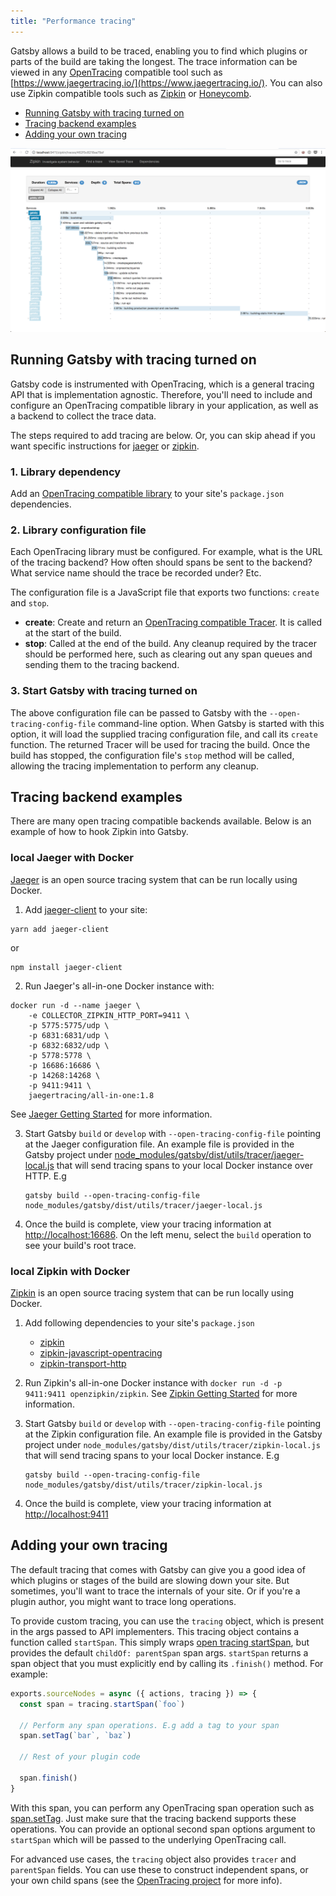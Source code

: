 ```yaml
---
title: "Performance tracing"
---
```


Gatsby allows a build to be traced, enabling you to find which plugins or parts of the build are taking the longest. The trace information can be viewed in any [OpenTracing](http://opentracing.io/) compatible tool such as [https://www.jaegertracing.io/](https://www.jaegertracing.io/). You can also use Zipkin compatible tools such as [Zipkin](https://zipkin.io/) or [Honeycomb](https://www.honeycomb.io/).

- [Running Gatsby with tracing turned on](/docs/performance-tracing/#running-gatsby-with-tracing-turned-on)
- [Tracing backend examples](/docs/performance-tracing/#tracing-backend-examples)
- [Adding your own tracing](/docs/performance-tracing/#adding-your-own-tracing)

![Example Zipkin Trace](./images/zipkin-trace.png)

## Running Gatsby with tracing turned on

Gatsby code is instrumented with OpenTracing, which is a general tracing API that is implementation agnostic. Therefore, you'll need to include and configure an OpenTracing compatible library in your application, as well as a backend to collect the trace data.

The steps required to add tracing are below. Or, you can skip ahead if you want specific instructions for [jaeger](/docs/performance-tracing/#local-jaeger-with-docker) or [zipkin](/docs/performance-tracing/#local-zipkin-with-docker).

### 1. Library dependency

Add an [OpenTracing compatible library](https://github.com/opentracing) to your site's `package.json` dependencies.

### 2. Library configuration file

Each OpenTracing library must be configured. For example, what is the URL of the tracing backend? How often should spans be sent to the backend? What service name should the trace be recorded under? Etc.

The configuration file is a JavaScript file that exports two functions: `create` and `stop`.

- **create**: Create and return an [OpenTracing compatible Tracer](https://github.com/opentracing/opentracing-javascript/blob/master/src/tracer.ts). It is called at the start of the build.
- **stop**: Called at the end of the build. Any cleanup required by the tracer should be performed here, such as clearing out any span queues and sending them to the tracing backend.

### 3. Start Gatsby with tracing turned on

The above configuration file can be passed to Gatsby with the `--open-tracing-config-file` command-line option. When Gatsby is started with this option, it will load the supplied tracing configuration file, and call its `create` function. The returned Tracer will be used for tracing the build. Once the build has stopped, the configuration file's `stop` method will be called, allowing the tracing implementation to perform any cleanup.

## Tracing backend examples

There are many open tracing compatible backends available. Below is an example of how to hook Zipkin into Gatsby.

### local Jaeger with Docker

[Jaeger](https://www.jaegertracing.io/) is an open source tracing system that can be run locally using Docker.

1.  Add [jaeger-client](https://www.npmjs.com/package/jaeger-client) to your site:

```
yarn add jaeger-client
```

or

```
npm install jaeger-client
```

2.  Run Jaeger's all-in-one Docker instance with:

```
docker run -d --name jaeger \
    -e COLLECTOR_ZIPKIN_HTTP_PORT=9411 \
    -p 5775:5775/udp \
    -p 6831:6831/udp \
    -p 6832:6832/udp \
    -p 5778:5778 \
    -p 16686:16686 \
    -p 14268:14268 \
    -p 9411:9411 \
    jaegertracing/all-in-one:1.8
```

See [Jaeger Getting Started](https://www.jaegertracing.io/docs/1.8/getting-started/) for more information.

3.  Start Gatsby `build` or `develop` with `--open-tracing-config-file` pointing at the Jaeger configuration file. An example file is provided in the Gatsby project under [node_modules/gatsby/dist/utils/tracer/jaeger-local.js](https://github.com/gatsbyjs/gatsby/blob/master/packages/gatsby/src/utils/tracer/jaeger-local.js) that will send tracing spans to your local Docker instance over HTTP. E.g

    ```
    gatsby build --open-tracing-config-file node_modules/gatsby/dist/utils/tracer/jaeger-local.js
    ```

4.  Once the build is complete, view your tracing information at [http://localhost:16686](http://localhost:16686). On the left menu, select the `build` operation to see your build's root trace.

### local Zipkin with Docker

[Zipkin](https://zipkin.io/) is an open source tracing system that can be run locally using Docker.

1.  Add following dependencies to your site's `package.json`

    - [zipkin](https://www.npmjs.com/package/zipkin)
    - [zipkin-javascript-opentracing](https://www.npmjs.com/package/zipkin-javascript-opentracing)
    - [zipkin-transport-http](https://www.npmjs.com/package/zipkin-transport-http)

2.  Run Zipkin's all-in-one Docker instance with `docker run -d -p 9411:9411 openzipkin/zipkin`. See [Zipkin Getting Started](https://zipkin.io/pages/quickstart.html) for more information.

3.  Start Gatsby `build` or `develop` with `--open-tracing-config-file` pointing at the Zipkin configuration file. An example file is provided in the Gatsby project under `node_modules/gatsby/dist/utils/tracer/zipkin-local.js` that will send tracing spans to your local Docker instance. E.g

    ```
    gatsby build --open-tracing-config-file node_modules/gatsby/dist/utils/tracer/zipkin-local.js
    ```

4.  Once the build is complete, view your tracing information at [http://localhost:9411](http://localhost:9411)

## Adding your own tracing

The default tracing that comes with Gatsby can give you a good idea of which plugins or stages of the build are slowing down your site. But sometimes, you'll want to trace the internals of your site. Or if you're a plugin author, you might want to trace long operations.

To provide custom tracing, you can use the `tracing` object, which is present in the args passed to API implementers. This tracing object contains a function called `startSpan`. This simply wraps [open tracing startSpan](https://github.com/opentracing/opentracing-javascript/blob/master/src/tracer.ts#L79), but provides the default `childOf: parentSpan` span args. `startSpan` returns a span object that you must explicitly end by calling its `.finish()` method. For example:

```javascript:title=gatsby-node.js
exports.sourceNodes = async ({ actions, tracing }) => {
  const span = tracing.startSpan(`foo`)

  // Perform any span operations. E.g add a tag to your span
  span.setTag(`bar`, `baz`)

  // Rest of your plugin code

  span.finish()
}
```

With this span, you can perform any OpenTracing span operation such as [span.setTag](https://github.com/opentracing/opentracing-javascript/blob/master/src/span.ts#L89). Just make sure that the tracing backend supports these operations. You can provide an optional second span options argument to `startSpan` which will be passed to the underlying OpenTracing call.

For advanced use cases, the `tracing` object also provides `tracer` and `parentSpan` fields. You can use these to construct independent spans, or your own child spans (see the [OpenTracing project](https://github.com/opentracing/opentracing-javascript/tree/master/src) for more info).
